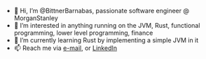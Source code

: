 - 👋 Hi, I’m @BittnerBarnabas, passionate software engineer @ MorganStanley
- 👀 I’m interested in anything running on the JVM, Rust, functional programming, lower level programming, finance
- 🌱 I’m currently learning Rust by implementing a simple JVM in it
- 📫 Reach me via [e-mail](mailto:bittnerbarni@gmail.com), or [LinkedIn](linkedin.com/in/barney-bittner)

<!---
BittnerBarnabas/BittnerBarnabas is a ✨ special ✨ repository because its `README.md` (this file) appears on your GitHub profile.
You can click the Preview link to take a look at your changes.
--->
